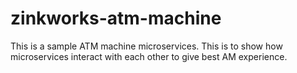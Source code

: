 # zinkworks-atm-machine
This is a sample ATM machine microservices. This is to show how microservices interact with each other to give best AM experience.
